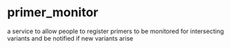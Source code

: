 # primer_monitor
a service to allow people to register primers to be monitored for intersecting variants and be notified if new variants arise 

